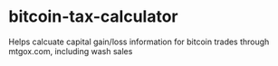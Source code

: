 bitcoin-tax-calculator
======================

Helps calcuate capital gain/loss information for bitcoin trades through mtgox.com, including wash sales